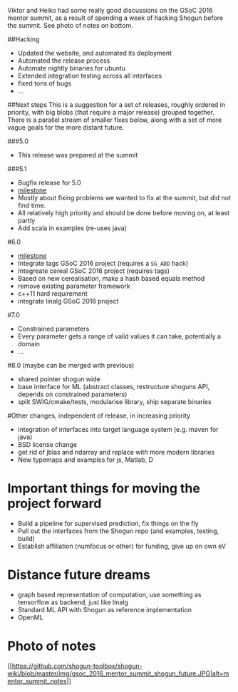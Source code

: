 Viktor and Heiko had some really good discussions on the GSoC 2016 mentor summit, as a result of spending a week of hacking Shogun before the summit. See photo of notes on bottom.

##Hacking
 * Updated the website, and automated its deployment
 * Automated the release process
 * Automate nightly binaries for ubuntu
 * Extended integration testing across all interfaces
 * fixed tons of bugs
 * ...

##Next steps
This is a suggestion for a set of releases, roughly ordered in priority, with big blobs (that require a major release) grouped together. There is a parallel stream of smaller fixes below, along with a set of more vague goals for the more distant future.

###5.0
 * This release was prepared at the summit

###5.1
 * Bugfix release for 5.0
 * [milestone](https://github.com/shogun-toolbox/shogun/milestone/10)
 * Mostly about fixing problems we wanted to fix at the summit, but did not find time.
 * All relatively high priority and should be done before moving on, at least partly
 * Add scala in examples (re-uses java)

#6.0
 * [milestone](https://github.com/shogun-toolbox/shogun/milestone/11)
 * Integrate tags GSoC 2016 project (requires a `SG_ADD` hack)
 * Integreate cereal GSoC 2016 project (requires tags)
 * Based on new cerealisation, make a hash based equals method
 * remove existing parameter framework
 * c++11 hard requirement
 * integrate linalg GSoC 2016 project

#7.0
 * Constrained parameters
 * Every parameter gets a range of valid values it can take, potentially a domain
 * ...

#8.0 (maybe can be merged with previous)
 * shared pointer shogun wide
 * base interface for ML (abstract classes, restructure shoguns API, depends on constrained parameters)
 * split SWIG/cmake/tests, modularise library, ship separate binaries

#Other changes, independent of release, in increasing priority
 * integration of interfaces into target language system (e.g. maven for java)
 * BSD license change
 * get rid of jblas and ndarray and replace with more modern libraries
 * New typemaps and examples for js, Matlab, D

# Important things for moving the project forward
 * Build a pipeline for supervised prediction, fix things on the fly
 * Pull out the interfaces from the Shogun repo (and examples, testing, build)
 * Establish affiliation (numfocus or other) for funding, give up on own eV

# Distance future dreams
 * graph based representation of computation, use something as tensorflow as backend, just like linalg
 * Standard ML API with Shogun as reference implementation
 * OpenML
 

# Photo of notes
[[https://github.com/shogun-toolbox/shogun-wiki/blob/master/img/gsoc_2016_mentor_summit_shogun_future.JPG|alt=mentor_summit_notes]]
